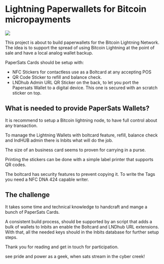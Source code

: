 # Lightning Paperwallets for Bitcoin micropayments

<img src="https://papersats.io/papersats-card-mockup.png">

This project is about to build paperwallets for the Bitcoin Lightning Network. The idea is to support the spread of using Bitcoin Lightning at the point of sale and have a local analog wallet backup.

PaperSats Cards should be setup with:

- NFC Stickers for contactless use as a Boltcard at any accepting POS
- QR Code Sticker to refill and balance check.
- LNDhub Admin URL QR Sticker on the back, to let you port the Papersats Wallet to a digital device. This one is secured with an scratch sticker on top.

## What is needed to provide PaperSats Wallets?

It is recommend to setup a Bitcoin lightning node, to have full control about any transaction.

To manage the Lightning Wallets with boltcard feature, refill, balance check and lndHUB admin there is lnbits what will do the job.

The size of an business card seems to proven for carrying in a purse.

Printing the stickers can be done with a simple label printer that supports QR codes.

The boltcard has security features to prevent copying it. To write the Tags you need a NFC DNA 424 capable writer.

## The challenge
It takes some time and technical knowledge to handcraft and mange a bunch of PaperSats Cards.

A consistent build process, should be supported by an script that adds a bulk of wallets to lnbits an enable the Boltcard and LNDhub URL extensions.
With that, all the needed keys should in the lnbits database for further setup steps.

Thank you for reading and get in touch for participation.

see pride and power as a geek, when sats stream in the cyber creek!
